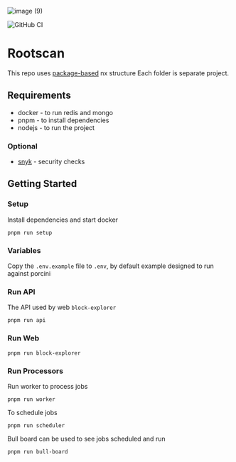 ![image (9)](https://github.com/rootscan/rootscan-io/assets/23193015/42011581-be3d-43f6-bce7-457a3e09db59)

![GitHub CI](https://github.com/rootscan/rootscan-io/actions/workflows/build.yml/badge.svg)

# Rootscan

This repo uses [package-based](https://nx.dev/getting-started/tutorials/package-based-repo-tutorial) nx structure 
Each folder is separate project.


## Requirements

* docker - to run redis and mongo
* pnpm - to install dependencies
* nodejs - to run the project

### Optional

* [snyk](https://docs.snyk.io/snyk-cli/install-or-update-the-snyk-cli) - security checks

## Getting Started

### Setup

Install dependencies and start docker

```shell
pnpm run setup
```

### Variables

Copy the `.env.example` file to `.env`, by default example designed to run against porcini

### Run API

The API used by web `block-explorer`

```shell
pnpm run api
```

### Run Web

```shell
pnpm run block-explorer
```

### Run Processors

Run worker to process jobs

```shell
pnpm run worker
```

To schedule jobs

```shell
pnpm run scheduler
```

Bull board can be used to see jobs scheduled and run

```shell
pnpm run bull-board
```
